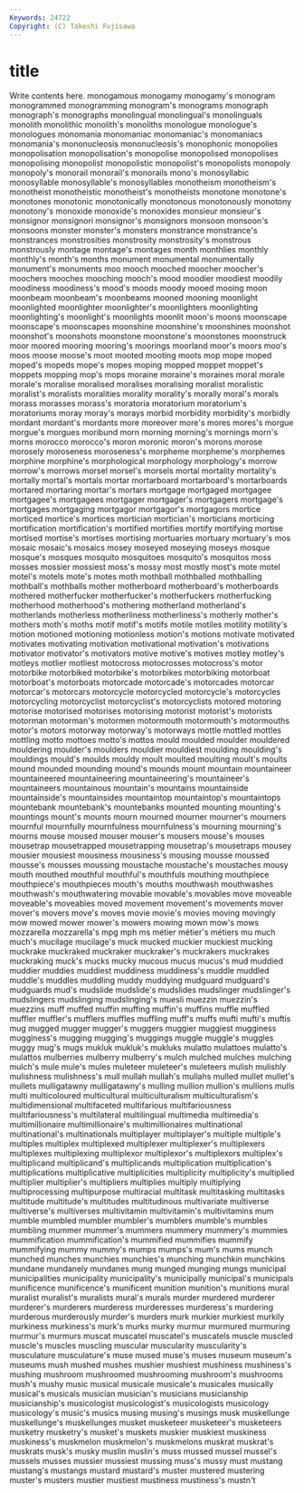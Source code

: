 ```yaml
---
Keywords: 24722 
Copyright: (C) Takeshi Fujisawa
---
```


# title

Write contents here.
 monogamous monogamy monogamy's monogram monogrammed monogramming monogram's
monograms monograph monograph's monographs monolingual monolingual's monolinguals monolith monolithic monolith's
monoliths monologue monologue's monologues monomania monomaniac monomaniac's monomaniacs monomania's mononucleosis
mononucleosis's monophonic monopolies monopolisation monopolisation's monopolise monopolised monopolises monopolising monopolist
monopolistic monopolist's monopolists monopoly monopoly's monorail monorail's monorails mono's monosyllabic
monosyllable monosyllable's monosyllables monotheism monotheism's monotheist monotheistic monotheist's monotheists monotone
monotone's monotones monotonic monotonically monotonous monotonously monotony monotony's monoxide monoxide's
monoxides monsieur monsieur's monsignor monsignori monsignor's monsignors monsoon monsoon's monsoons
monster monster's monsters monstrance monstrance's monstrances monstrosities monstrosity monstrosity's monstrous
monstrously montage montage's montages month monthlies monthly monthly's month's months
monument monumental monumentally monument's monuments moo mooch mooched moocher moocher's
moochers mooches mooching mooch's mood moodier moodiest moodily moodiness moodiness's
mood's moods moody mooed mooing moon moonbeam moonbeam's moonbeams mooned
mooning moonlight moonlighted moonlighter moonlighter's moonlighters moonlighting moonlighting's moonlight's moonlights
moonlit moon's moons moonscape moonscape's moonscapes moonshine moonshine's moonshines moonshot
moonshot's moonshots moonstone moonstone's moonstones moonstruck moor moored mooring mooring's
moorings moorland moor's moors moo's moos moose moose's moot mooted
mooting moots mop mope moped moped's mopeds mope's mopes moping
mopped moppet moppet's moppets mopping mop's mops moraine moraine's moraines
moral morale morale's moralise moralised moralises moralising moralist moralistic moralist's
moralists moralities morality morality's morally moral's morals morass morasses morass's
moratoria moratorium moratorium's moratoriums moray moray's morays morbid morbidity morbidity's
morbidly mordant mordant's mordants more moreover more's mores mores's morgue
morgue's morgues moribund morn morning morning's mornings morn's morns morocco
morocco's moron moronic moron's morons morose morosely moroseness moroseness's morpheme
morpheme's morphemes morphine morphine's morphological morphology morphology's morrow morrow's morrows
morsel morsel's morsels mortal mortality mortality's mortally mortal's mortals mortar
mortarboard mortarboard's mortarboards mortared mortaring mortar's mortars mortgage mortgaged mortgagee
mortgagee's mortgagees mortgager mortgager's mortgagers mortgage's mortgages mortgaging mortgagor mortgagor's
mortgagors mortice morticed mortice's mortices mortician mortician's morticians morticing mortification
mortification's mortified mortifies mortify mortifying mortise mortised mortise's mortises mortising
mortuaries mortuary mortuary's mos mosaic mosaic's mosaics mosey moseyed moseying
moseys mosque mosque's mosques mosquito mosquitoes mosquito's mosquitos moss mosses
mossier mossiest moss's mossy most mostly most's mote motel motel's
motels mote's motes moth mothball mothballed mothballing mothball's mothballs mother
motherboard motherboard's motherboards mothered motherfucker motherfucker's motherfuckers motherfucking motherhood motherhood's
mothering motherland motherland's motherlands motherless motherliness motherliness's motherly mother's mothers
moth's moths motif motif's motifs motile motiles motility motility's motion
motioned motioning motionless motion's motions motivate motivated motivates motivating motivation
motivational motivation's motivations motivator motivator's motivators motive motive's motives motley
motley's motleys motlier motliest motocross motocrosses motocross's motor motorbike motorbiked
motorbike's motorbikes motorbiking motorboat motorboat's motorboats motorcade motorcade's motorcades motorcar
motorcar's motorcars motorcycle motorcycled motorcycle's motorcycles motorcycling motorcyclist motorcyclist's motorcyclists
motored motoring motorise motorised motorises motorising motorist motorist's motorists motorman
motorman's motormen motormouth motormouth's motormouths motor's motors motorway motorway's motorways
mottle mottled mottles mottling motto mottoes motto's mottos mould moulded
moulder mouldered mouldering moulder's moulders mouldier mouldiest moulding moulding's mouldings
mould's moulds mouldy moult moulted moulting moult's moults mound mounded
mounding mound's mounds mount mountain mountaineer mountaineered mountaineering mountaineering's mountaineer's
mountaineers mountainous mountain's mountains mountainside mountainside's mountainsides mountaintop mountaintop's mountaintops
mountebank mountebank's mountebanks mounted mounting mounting's mountings mount's mounts mourn
mourned mourner mourner's mourners mournful mournfully mournfulness mournfulness's mourning mourning's
mourns mouse moused mouser mouser's mousers mouse's mouses mousetrap mousetrapped
mousetrapping mousetrap's mousetraps mousey mousier mousiest mousiness mousiness's mousing mousse
moussed mousse's mousses moussing moustache moustache's moustaches mousy mouth mouthed
mouthful mouthful's mouthfuls mouthing mouthpiece mouthpiece's mouthpieces mouth's mouths mouthwash
mouthwashes mouthwash's mouthwatering movable movable's movables move moveable moveable's moveables
moved movement movement's movements mover mover's movers move's moves movie
movie's movies moving movingly mow mowed mower mower's mowers mowing
mown mow's mows mozzarella mozzarella's mpg mph ms métier métier's
métiers mu much much's mucilage mucilage's muck mucked muckier muckiest
mucking muckrake muckraked muckraker muckraker's muckrakers muckrakes muckraking muck's mucks
mucky mucous mucus mucus's mud muddied muddier muddies muddiest muddiness
muddiness's muddle muddled muddle's muddles muddling muddy muddying mudguard mudguard's
mudguards mud's mudslide mudslide's mudslides mudslinger mudslinger's mudslingers mudslinging mudslinging's
muesli muezzin muezzin's muezzins muff muffed muffin muffing muffin's muffins
muffle muffled muffler muffler's mufflers muffles muffling muff's muffs mufti
mufti's muftis mug mugged mugger mugger's muggers muggier muggiest mugginess
mugginess's mugging mugging's muggings muggle muggle's muggles muggy mug's mugs
mukluk mukluk's mukluks mulatto mulattoes mulatto's mulattos mulberries mulberry mulberry's
mulch mulched mulches mulching mulch's mule mule's mules muleteer muleteer's
muleteers mulish mulishly mulishness mulishness's mull mullah mullah's mullahs mulled
mullet mullet's mullets mulligatawny mulligatawny's mulling mullion mullion's mullions mulls
multi multicoloured multicultural multiculturalism multiculturalism's multidimensional multifaceted multifarious multifariousness multifariousness's
multilateral multilingual multimedia multimedia's multimillionaire multimillionaire's multimillionaires multinational multinational's multinationals
multiplayer multiplayer's multiple multiple's multiples multiplex multiplexed multiplexer multiplexer's multiplexers
multiplexes multiplexing multiplexor multiplexor's multiplexors multiplex's multiplicand multiplicand's multiplicands multiplication
multiplication's multiplications multiplicative multiplicities multiplicity multiplicity's multiplied multiplier multiplier's multipliers
multiplies multiply multiplying multiprocessing multipurpose multiracial multitask multitasking multitasks multitude
multitude's multitudes multitudinous multivariate multiverse multiverse's multiverses multivitamin multivitamin's multivitamins
mum mumble mumbled mumbler mumbler's mumblers mumble's mumbles mumbling mummer
mummer's mummers mummery mummery's mummies mummification mummification's mummified mummifies mummify
mummifying mummy mummy's mumps mumps's mum's mums munch munched munches
munchies munchies's munching munchkin munchkins mundane mundanely mundanes mung munged
munging mungs municipal municipalities municipality municipality's municipally municipal's municipals munificence
munificence's munificent munition munition's munitions mural muralist muralist's muralists mural's
murals murder murdered murderer murderer's murderers murderess murderesses murderess's murdering
murderous murderously murder's murders murk murkier murkiest murkily murkiness murkiness's
murk's murks murky murmur murmured murmuring murmur's murmurs muscat muscatel
muscatel's muscatels muscle muscled muscle's muscles muscling muscular muscularity muscularity's
musculature musculature's muse mused muse's muses museum museum's museums mush
mushed mushes mushier mushiest mushiness mushiness's mushing mushroom mushroomed mushrooming
mushroom's mushrooms mush's mushy music musical musicale musicale's musicales musically
musical's musicals musician musician's musicians musicianship musicianship's musicologist musicologist's musicologists
musicology musicology's music's musics musing musing's musings musk muskellunge muskellunge's
muskellunges musket musketeer musketeer's musketeers musketry musketry's musket's muskets muskier
muskiest muskiness muskiness's muskmelon muskmelon's muskmelons muskrat muskrat's muskrats musk's
musky muslin muslin's muss mussed mussel mussel's mussels musses mussier
mussiest mussing muss's mussy must mustang mustang's mustangs mustard mustard's
muster mustered mustering muster's musters mustier mustiest mustiness mustiness's mustn't
